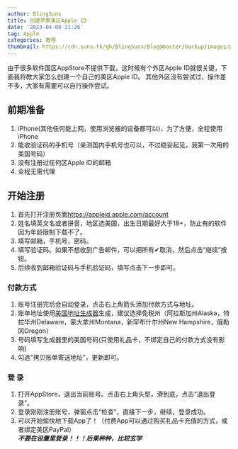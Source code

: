 ```yaml
---
author: BlingSuns
title: 创建苹果美区Apple ID
date: '2023-04-08 21:26'
tag: Apple
categories: 教程
thumbnail: https://cdn.suns.tk/gh/BlingSuns/Blog@master/backup/images/posts/appleid-us/thumb.jpg
---
```


由于很多软件国区AppStore不提供下载，这时候有个外区Apple ID就很关键，下面我将教大家怎么创建一个自己的美区Apple ID。
其他外区没有尝试过，操作差不多，大家有需要可以自行操作尝试。
<!--more-->

## 前期准备
1. iPhone(其他任何能上网，使用浏览器的设备都可以)，为了方便，全程使用iPhone
2. 能收验证码的手机号（亲测国内手机号也可以，不过稳妥起见，我第一次用的美国号码）
3. 没有注册过任何区Apple ID的邮箱
4. 全程无需代理
## 开始注册
1. 首先打开注册页面<a href="https://appleid.apple.com/account">https://appleid.apple.com/account</a>
2. 姓名填英文名或者拼音，地区选美国，出生日期最好大于18+，防止有的软件因为年龄限制下载不了。
3. 填写邮箱，手机号，密码。
4. 填写验证码。如果不想收到广告邮件，可以把所有✔取消，然后点击“继续”按钮。
5. 后续收到邮箱验证码与手机验证码，填写点击下一步即可。
### 付款方式
1. 账号注册完后会自动登录，点击右上角箭头添加付款方式与地址。
2. 账单地址使用[美国地址生成器](https://www.haoweichi.com)生成，建议选择免税州（阿拉斯加州Alaska，特拉华州Delaware，蒙大拿州Montana，新罕布什尔州New Hampshire，俄勒冈Oregon）
3. 号码填写生成器里的美国号码(只使用礼品卡，不绑定自己的付款方式没有影响)
4. 勾选“拷贝账单寄送地址”，更新即可。
### 登 录
1. 打开AppStore，退出当前账号。点击右上角头型，滑到底，点击“退出登录"。
2. 登录刚刚注册账号，弹窗点击“检查”，直接下一步，继续，登录成功。
3. 可以开始愉快地下载App了！（付费App可以通过购买礼品卡充值的方式，或者绑定美区PayPal）<br>
***不要在设置里登录！！！后果种种，比较玄学***
